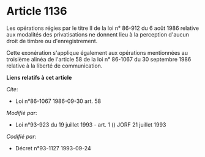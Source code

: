 # Article 1136

Les opérations régies par le titre II de la loi n° 86-912 du 6 août 1986 relative aux modalités des privatisations ne donnent
lieu à la perception d'aucun droit de timbre ou d'enregistrement.

Cette exonération s'applique également aux opérations mentionnées au troisième alinéa de l'article 58 de la loi n° 86-1067 du
30 septembre 1986 relative à la liberté de communication.

**Liens relatifs à cet article**

_Cite_:

  - Loi n°86-1067 1986-09-30 art. 58

_Modifié par_:

  - Loi n°93-923 du 19 juillet 1993 - art. 1 () JORF 21 juillet 1993

_Codifié par_:

  - Décret n°93-1127 1993-09-24
